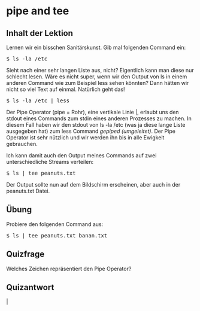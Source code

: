 # pipe and tee

## Inhalt der Lektion

Lernen wir ein bisschen Sanitärskunst. Gib mal folgenden Command ein:

<pre>$ ls -la /etc</pre>

Sieht nach einer sehr langen Liste aus, nicht? Eigentlich kann man diese nur schlecht lesen. Wäre es nicht super, wenn wir den Output von ls in einem anderen Command wie zum Beispiel less sehen könnten? Dann hätten wir nicht so viel Text auf einmal. Natürlich geht das!

<pre>$ ls -la /etc | less </pre>
Der Pipe Operator (pipe = Rohr), eine vertikale Linie |, erlaubt uns den stdout eines Commands zum stdin eines anderen Prozesses zu machen. In diesem Fall haben wir den stdout von ls -la /etc (was ja diese lange Liste ausgegeben hat) zum less Command <i>gepiped (umgeleitet)</i>. Der Pipe Operator ist sehr nützlich und wir werden ihn bis in alle Ewigkeit gebrauchen.

Ich kann damit auch den Output meines Commands auf zwei unterschiedliche Streams verteilen:

<pre>$ ls | tee peanuts.txt</pre>

Der Output sollte nun auf dem Bildschirm erscheinen, aber auch in der peanuts.txt Datei.

## Übung 

Probiere den folgenden Command aus:
<pre>$ ls | tee peanuts.txt banan.txt</pre>

## Quizfrage 

Welches Zeichen repräsentiert den Pipe Operator?

## Quizantwort 

|
